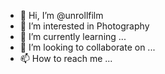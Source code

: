 - 👋 Hi, I’m @unrollfilm
- 👀 I’m interested in Photography
- 🌱 I’m currently learning ...
- 💞️ I’m looking to collaborate on ...
- 📫 How to reach me ...

<!---
unrollfilm/unrollfilm is a ✨ special ✨ repository because its `README.md` (this file) appears on your GitHub profile.
You can click the Preview link to take a look at your changes.
--->
